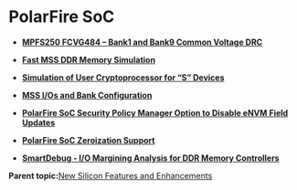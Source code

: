 # PolarFire SoC

-   **[MPFS250 FCVG484 – Bank1 and Bank9 Common Voltage DRC](GUID-BC578EDC-BAAA-4D39-9914-4E2E297E6C09.md)**  

-   **[Fast MSS DDR Memory Simulation](GUID-B07AC7F4-E4AC-4CFE-9F44-485B7809AB67.md)**  

-   **[Simulation of User Cryptoprocessor for “S” Devices](GUID-9B6F3467-552D-4C1E-83B9-6BC3BEB49F0A.md)**  

-   **[MSS I/Os and Bank Configuration](GUID-46A601E3-9D22-4107-A566-1A6A9B4221F5.md)**  

-   **[PolarFire SoC Security Policy Manager Option to Disable eNVM Field Updates](GUID-FBC93484-2691-47D0-A42F-EBE09595A90D.md)**  

-   **[PolarFire SoC Zeroization Support](GUID-63C69C2B-F113-45BB-8126-E9A6FFEDD6AC.md)**  

-   **[SmartDebug - I/O Margining Analysis for DDR Memory Controllers](GUID-6F20F33E-BA52-44A1-B004-5BC9523D2783.md)**  


**Parent topic:**[New Silicon Features and Enhancements](GUID-3F16951C-6221-4E01-AE80-40DC5C13B53F.md)

